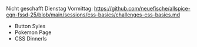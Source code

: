 Nicht geschafft Dienstag Vormittag:
https://github.com/neuefische/allspice-cgn-fssd-25/blob/main/sessions/css-basics/challenges-css-basics.md

- Button Syles
- Pokemon Page
- CSS Dinnerls
